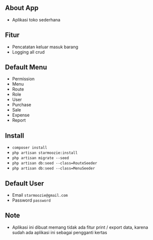 ## About App

- Aplikasi toko sederhana

## Fitur
- Pencatatan keluar masuk barang
- Logging all crud

## Default Menu
- Permission
- Menu
- Route
- Role
- User
- Purchase
- Sale
- Expense
- Report

## Install
- `composer install`
- `php artisan starmoozie:install`
- `php artisan migrate --seed`
- `php artisan db:seed --class=RouteSeeder`
- `php artisan db:seed --class=MenuSeeder`

## Default User
- Email `starmoozie@gmail.com`
- Password `password`

## Note
- Aplikasi ini dibuat memang tidak ada fitur print / export data, karena sudah ada aplikasi ini sebagai pengganti kertas
